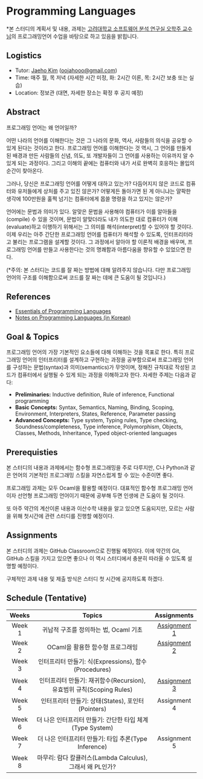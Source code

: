 # Programming Languages

*본 스터디의 계획서 및 내용, 과제는 [고려대학교 소프트웨어 분석 연구실 오학주 교수님](http://prl.korea.ac.kr/~pronto/home/)의 프로그래밍언어 수업을 바탕으로 하고 있음을 밝힙니다.

## Logistics
- Tutor: [Jaeho Kim](https://oojahooo.github.io) (oojahooo@gmail.com)
- Time: 매주 월, 목 저녁 (자세한 시간 미정, 화: 2시간 이론, 목: 2시간 보충 또는 실습)
- Location: 정보관 (대면, 자세한 장소는 확정 후 공지 예정)

## Abstract
프로그래밍 언어는 왜 언어일까?

어떤 나라의 언어를 이해한다는 것은 그 나라의 문화, 역사, 사람들의 의식을 공유할 수 있게 된다는 것이라고 한다.
프로그래밍 언어를 이해한다는 것 역시, 그 언어를 만들게 된 배경과 만든 사람들의 신념, 의도, 또 개발자들이 그 언어를 사용하는 이유까지 알 수 있게 되는 과정이다.
그리고 이해의 끝에는 컴퓨터와 내가 서로 완벽히 호응하는 몰입의 순간이 찾아온다.

그러나, 당신은 프로그래밍 언어를 어떻게 대하고 있는가?
다듬어지지 않은 코드로 컴퓨터와 유저들에게 상처를 주고 있진 않은가?
어떻게든 돌아가면 된 게 아니냐는 얄팍한 생각에 100만원을 훌쩍 넘기는 컴퓨터에게 몹쓸 명령을 하고 있지는 않은가?

언어에는 문법과 의미가 있다.
알맞은 문법을 사용해야 컴퓨터가 이를 알아들을(compile) 수 있을 것이며, 문법이 알맞더라도 내가 의도한 대로 컴퓨터가 이해(evaluate)하고 이행하기 위해서는 그 의미를 해석(interpret)할 수 있어야 할 것이다.
이제 우리는 아주 간단한 프로그래밍 언어를 컴퓨터가 해석할 수 있도록, 인터프리터라고 불리는 프로그램을 설계할 것이다.
그 과정에서 알아야 할 이론적 배경을 배우며, 프로그래밍 언어를 만들고 사용한다는 것의 명쾌함과 아름다움을 향유할 수 있었으면 한다.

(*주의: 본 스터디는 코드를 잘 짜는 방법에 대해 알려주지 않습니다. 다만 프로그래밍 언어의 구조를 이해함으로써 코드를 잘 짜는 데에 큰 도움이 될 것입니다.)

## References
- [Essentials of Programming Languages](https://www.amazon.com/gp/product/0262062798?ie=UTF8&tag=ucmbread-20&linkCode=as2&camp=1789&creative=9325&creativeASIN=0262062798)
- [Notes on Programming Languages (in Korean)](http://prl.korea.ac.kr/~pronto/home/courses/cose212/2019/pl-book-draft.pdf)

## Goal & Topics
프로그래밍 언어의 가장 기본적인 요소들에 대해 이해하는 것을 목표로 한다.
특히 프로그래밍 언어의 인터프리터를 설계하고 구현하는 과정을 공부함으로써 프로그래밍 언어를 구성하는 문법(syntax)과 의미(semantics)가 무엇이며, 정해진 규칙대로 작성된 코드가 컴퓨터에서 실행될 수 있게 되는 과정을 이해하고자 한다.
자세한 주제는 다음과 같다:

- **Preliminaries:** Inductive definition, Rule of inference, Functional programming
- **Basic Concepts:** Syntax, Semantics, Naming, Binding, Scoping, Environment, Interpreters, States, Reference, Parameter passing
- **Advanced Concepts:** Type system, Typing rules, Type checking, Soundness/completeness, Type inference, Polymorphism, Objects, Classes, Methods, Inheritance, Typed object-oriented languages

## Prerequisties
본 스터디의 내용과 과제에서는 함수형 프로그래밍을 주로 다루지만, C나 Python과 같은 언어의 기본적인 프로그래밍 스킬을 자연스럽게 할 수 있는 수준이면 좋다.

프로그래밍 과제는 모두 Ocaml을 활용할 예정이다.
대표적인 함수형 프로그래밍 언어이자 선언형 프로그래밍 언어이기 때문에 공부해 두면 인생에 큰 도움이 될 것이다.

또 아주 약간의 계산이론 내용과 이산수학 내용을 알고 있으면 도움되지만, 모르는 사람을 위해 첫시간에 관련 스터디를 진행할 예정이다.

## Assignments
본 스터디의 과제는 GitHub Classroom으로 진행될 예정이다.
이에 약간의 Git, GitHub 스킬을 가지고 있으면 좋으나 이 역시 스터디에서 충분히 따라올 수 있도록 설명할 예정이다.

구체적인 과제 내용 및 제출 방식은 스터디 첫 시간에 공지하도록 하겠다.

## Schedule (Tentative)
|Weeks|Topics|Assignments|
|:---:|:---:|:---:|
|Week 1|귀납적 구조를 정의하는 법, Ocaml 기초|[Assignment 1](https://classroom.github.com/a/-ZucFpOD)|
|Week 2|OCaml을 활용한 함수형 프로그래밍|[Assignment 2](https://classroom.github.com/a/m7O-j0zq)|
|Week 3|인터프리터 만들기: 식(Expressions), 함수(Procedures)||
|Week 4|인터프리터 만들기: 재귀함수(Recursion), 유효범위 규칙(Scoping Rules)|[Assignment 3](https://classroom.github.com/a/FhJhhdbN)|
|Week 5|인터프리터 만들기: 상태(States), 포인터(Pointers)|Assignment 4|
|Week 6|더 나은 인터프리터 만들기: 간단한 타입 체계(Type System)||
|Week 7|더 나은 인터프리터 만들기: 타입 추론(Type Inference)|Assignment 5|
|Week 8|마무리: 람다 칼큘러스(Lambda Calculus), 그래서 왜 PL인가?||
